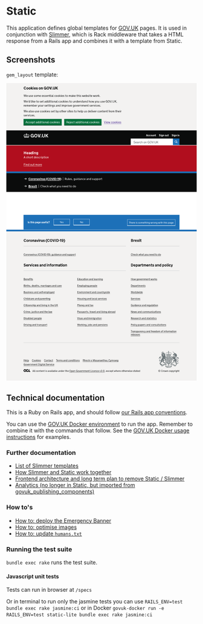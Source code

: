 # Static

This application defines global templates for [GOV.UK](https://www.gov.uk) pages. It is used in conjunction with [Slimmer](https://github.com/alphagov/slimmer), which is Rack middleware that takes a HTML response from a Rails app and combines it with a template from Static.
## Screenshots

`gem_layout` template:

![screenshot](/docs/gem_layout.png?raw=true)

## Technical documentation

This is a Ruby on Rails app, and should follow [our Rails app conventions](https://docs.publishing.service.gov.uk/manual/conventions-for-rails-applications.html).

You can use the [GOV.UK Docker environment](https://github.com/alphagov/govuk-docker) to run the app. Remember to combine it with the commands that follow. See the [GOV.UK Docker usage instructions](https://github.com/alphagov/govuk-docker#usage) for examples.

### Further documentation

- [List of Slimmer templates](docs/slimmer_templates.md)
- [How Slimmer and Static work together](https://docs.publishing.service.gov.uk/apps/slimmer/what-slimmer-does.html)
- [Frontend architecture and long term plan to remove Static / Slimmer](https://docs.publishing.service.gov.uk/manual/frontend-architecture.html)
- [Analytics (no longer in Static, but imported from govuk_publishing_components)](docs/analytics.md)

### How to's

- [How to: deploy the Emergency Banner](docs/emergency-banner.md)
- [How to: optimise images](docs/image-optimisation.md)
- [How to: update `humans.txt`](docs/humans.md)

### Running the test suite

`bundle exec rake` runs the test suite.

#### Javascript unit tests

Tests can run in browser at `/specs`

Or in terminal to run only the jasmine tests you can use `RAILS_ENV=test bundle exec rake jasmine:ci` or in Docker `govuk-docker run -e RAILS_ENV=test static-lite bundle exec rake jasmine:ci`
